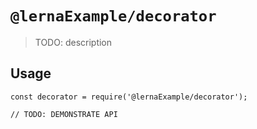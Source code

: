 # `@lernaExample/decorator`

> TODO: description

## Usage

```
const decorator = require('@lernaExample/decorator');

// TODO: DEMONSTRATE API
```
